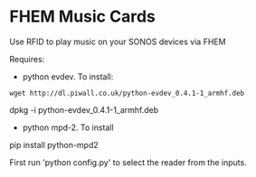 # FHEM Music Cards
Use RFID to play music on your SONOS devices via FHEM

Requires:
- python evdev. To install:

`wget http://dl.piwall.co.uk/python-evdev_0.4.1-1_armhf.deb`

dpkg -i python-evdev_0.4.1-1_armhf.deb 

- python mpd-2. To install

pip install python-mpd2

First run 'python config.py' to select the reader from the inputs.
